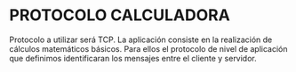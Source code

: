 # PROTOCOLO CALCULADORA
Protocolo a utilizar será TCP.
La aplicación consiste en la realización de cálculos matemáticos básicos. Para ellos el protocolo de nivel de aplicación que definimos identificaran los mensajes entre el cliente y servidor.